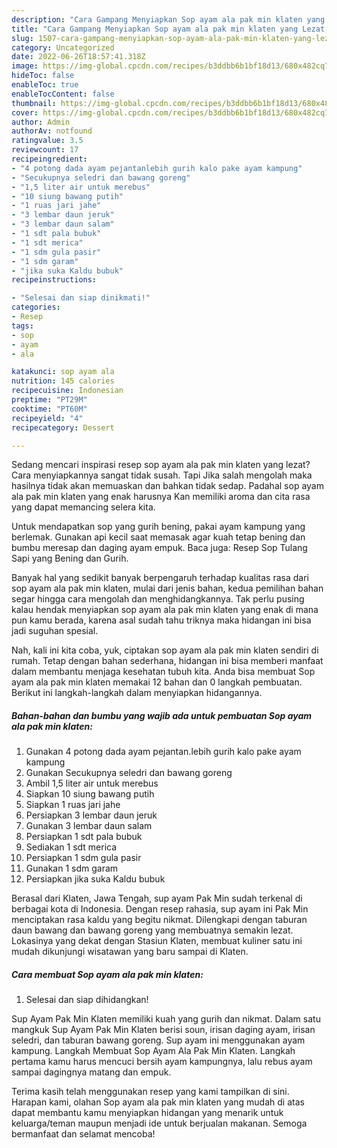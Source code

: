 ```yaml
---
description: "Cara Gampang Menyiapkan Sop ayam ala pak min klaten yang Lezat, Buat Buka Puasa Bisa Manjain Lidah"
title: "Cara Gampang Menyiapkan Sop ayam ala pak min klaten yang Lezat, Buat Buka Puasa Bisa Manjain Lidah"
slug: 1507-cara-gampang-menyiapkan-sop-ayam-ala-pak-min-klaten-yang-lezat-buat-buka-puasa-bisa-manjain-lidah
category: Uncategorized
date: 2022-06-26T18:57:41.318Z
image: https://img-global.cpcdn.com/recipes/b3ddbb6b1bf18d13/680x482cq70/sop-ayam-ala-pak-min-klaten-foto-resep-utama.jpg
hideToc: false
enableToc: true
enableTocContent: false
thumbnail: https://img-global.cpcdn.com/recipes/b3ddbb6b1bf18d13/680x482cq70/sop-ayam-ala-pak-min-klaten-foto-resep-utama.jpg
cover: https://img-global.cpcdn.com/recipes/b3ddbb6b1bf18d13/680x482cq70/sop-ayam-ala-pak-min-klaten-foto-resep-utama.jpg
author: Admin
authorAv: notfound
ratingvalue: 3.5
reviewcount: 17
recipeingredient:
- "4 potong dada ayam pejantanlebih gurih kalo pake ayam kampung"
- "Secukupnya seledri dan bawang goreng"
- "1,5 liter air untuk merebus"
- "10 siung bawang putih"
- "1 ruas jari jahe"
- "3 lembar daun jeruk"
- "3 lembar daun salam"
- "1 sdt pala bubuk"
- "1 sdt merica"
- "1 sdm gula pasir"
- "1 sdm garam"
- "jika suka Kaldu bubuk"
recipeinstructions:

- "Selesai dan siap dinikmati!"
categories:
- Resep
tags:
- sop
- ayam
- ala

katakunci: sop ayam ala 
nutrition: 145 calories
recipecuisine: Indonesian
preptime: "PT29M"
cooktime: "PT60M"
recipeyield: "4"
recipecategory: Dessert

---
```



Sedang mencari inspirasi resep sop ayam ala pak min klaten yang lezat? Cara menyiapkannya sangat tidak susah. Tapi Jika salah mengolah maka hasilnya tidak akan memuaskan dan bahkan tidak sedap. Padahal sop ayam ala pak min klaten yang enak harusnya Kan memiliki aroma dan cita rasa yang dapat memancing selera kita.


Untuk mendapatkan sop yang gurih bening, pakai ayam kampung yang berlemak. Gunakan api kecil saat memasak agar kuah tetap bening dan bumbu meresap dan daging ayam empuk. Baca juga: Resep Sop Tulang Sapi yang Bening dan Gurih.

Banyak hal yang sedikit banyak berpengaruh terhadap kualitas rasa dari sop ayam ala pak min klaten, mulai dari jenis bahan, kedua pemilihan bahan segar hingga cara mengolah dan menghidangkannya. Tak perlu pusing kalau hendak menyiapkan sop ayam ala pak min klaten yang enak di mana pun kamu berada, karena asal sudah tahu triknya maka hidangan ini bisa jadi suguhan spesial.


Nah, kali ini kita coba, yuk, ciptakan sop ayam ala pak min klaten sendiri di rumah. Tetap dengan bahan sederhana, hidangan ini bisa memberi manfaat dalam membantu menjaga kesehatan tubuh kita. Anda bisa membuat Sop ayam ala pak min klaten memakai 12 bahan dan 0 langkah pembuatan. Berikut ini langkah-langkah dalam menyiapkan hidangannya.

<!--inarticleads1-->

##### Bahan-bahan dan bumbu yang wajib ada untuk pembuatan Sop ayam ala pak min klaten:

1. Gunakan 4 potong dada ayam pejantan.lebih gurih kalo pake ayam kampung
1. Gunakan Secukupnya seledri dan bawang goreng
1. Ambil 1,5 liter air untuk merebus
1. Siapkan 10 siung bawang putih
1. Siapkan 1 ruas jari jahe
1. Persiapkan 3 lembar daun jeruk
1. Gunakan 3 lembar daun salam
1. Persiapkan 1 sdt pala bubuk
1. Sediakan 1 sdt merica
1. Persiapkan 1 sdm gula pasir
1. Gunakan 1 sdm garam
1. Persiapkan jika suka Kaldu bubuk


Berasal dari Klaten, Jawa Tengah, sup ayam Pak Min sudah terkenal di berbagai kota di Indonesia. Dengan resep rahasia, sup ayam ini Pak Min menciptakan rasa kaldu yang begitu nikmat. Dilengkapi dengan taburan daun bawang dan bawang goreng yang membuatnya semakin lezat. Lokasinya yang dekat dengan Stasiun Klaten, membuat kuliner satu ini mudah dikunjungi wisatawan yang baru sampai di Klaten. 

<!--inarticleads2-->

##### Cara membuat Sop ayam ala pak min klaten:


1. Selesai dan siap dihidangkan!

Sup Ayam Pak Min Klaten memiliki kuah yang gurih dan nikmat. Dalam satu mangkuk Sup Ayam Pak Min Klaten berisi soun, irisan daging ayam, irisan seledri, dan taburan bawang goreng. Sup ayam ini menggunakan ayam kampung. Langkah Membuat Sop Ayam Ala Pak Min Klaten. Langkah pertama kamu harus mencuci bersih ayam kampungnya, lalu rebus ayam sampai dagingnya matang dan empuk. 

Terima kasih telah menggunakan resep yang kami tampilkan di sini. Harapan kami, olahan Sop ayam ala pak min klaten yang mudah di atas dapat membantu kamu menyiapkan hidangan yang menarik untuk keluarga/teman maupun menjadi ide untuk berjualan makanan. Semoga bermanfaat dan selamat mencoba!
